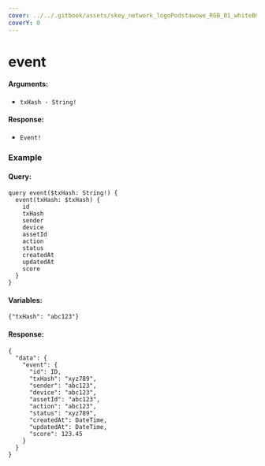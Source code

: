 ```yaml
---
cover: ../../.gitbook/assets/skey_network_logoPodstawowe_RGB_01_whiteBG.png
coverY: 0
---
```


# event

#### Arguments:

* `txHash - String!`

#### Response:

* `Event!`

### Example

#### Query:

```
query event($txHash: String!) {
  event(txHash: $txHash) {
    id
    txHash
    sender
    device
    assetId
    action
    status
    createdAt
    updatedAt
    score
  }
}
```

#### Variables:

`{"txHash": "abc123"}`

#### Response:

```
{
  "data": {
    "event": {
      "id": ID,
      "txHash": "xyz789",
      "sender": "abc123",
      "device": "abc123",
      "assetId": "abc123",
      "action": "abc123",
      "status": "xyz789",
      "createdAt": DateTime,
      "updatedAt": DateTime,
      "score": 123.45
    }
  }
}
```

